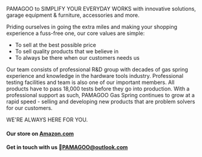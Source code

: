 PAMAGOO to SIMPLIFY YOUR EVERYDAY WORKS with innovative solutions, garage equipment & furniture, accessories and more.  

Priding ourselves in going the extra miles and making your shopping experience a fuss-free one, our core values are simple:

- To sell at the best possible price
- To sell quality products that we believe in
- To always be there when our customers needs us

Our team consists of professional R&D group with decades of gas spring experience and knowledge in the hardware tools industry. Professional testing facilities and team is also one of our important members. All products have to pass 18,000 tests before they go into production.
With a professional support as such, PAMAGOO Gas Spring continues to grow at a rapid speed - selling and developing new products that are problem solvers for our customers.

WE'RE ALWAYS HERE FOR YOU.  
  
#### Our store on [Amazon.com](https://www.amazon.com/pamagoo?maas=maas_adg_6FF76BF5651D3AE2557CA54F6B4C3AA7_afap_abs&ref_=aa_maas&tag=maas)  
#### Get in touch with us 📧[PAMAGOO@outlook.com](mailto://pamagoo@outlook.com)
